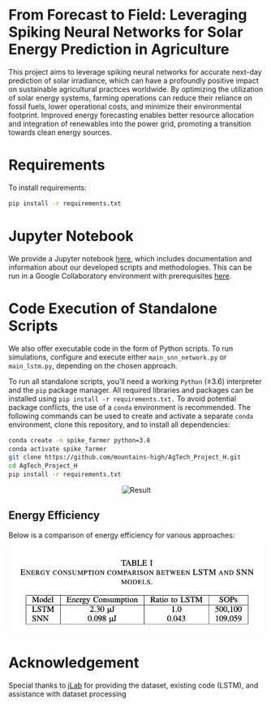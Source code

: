 # From Forecast to Field: Leveraging Spiking Neural Networks for Solar Energy Prediction in Agriculture

This project aims to leverage spiking neural networks for accurate next-day prediction of solar irradiance, which can have a profoundly positive impact on sustainable agricultural practices worldwide. By optimizing the utilization of solar energy systems, farming operations can reduce their reliance on fossil fuels, lower operational costs, and minimize their environmental footprint. Improved energy forecasting enables better resource allocation and integration of renewables into the power grid, promoting a transition towards clean energy sources. 

# Requirements

To install requirements:
```bash
pip install -r requirements.txt
```

# Jupyter Notebook

We provide a Jupyter notebook [here](https://github.com/mountains-high/AgTech_Project_H/blob/main/AgTech_97_project_tutorial.ipynb), which includes documentation and information about our developed scripts and methodologies. This can be run in a Google Collaboratory environment with prerequisites [here](https://github.com/mountains-high/AgTech_Project_H/blob/main/requirements.txt).

# Code Execution of Standalone Scripts

We also offer executable code in the form of Python scripts. To run simulations, configure and execute either `main_snn_network.py` or `main_lstm.py`, depending on the chosen approach.

To run all standalone scripts, you'll need a working `Python` (≥3.6) interpreter and the `pip` package manager. All required libraries and packages can be installed using `pip install -r requirements.txt.` To avoid potential package conflicts, the use of a `conda` environment is recommended. The following commands can be used to create and activate a separate `conda` environment, clone this repository, and to install all dependencies:
```bash
conda create -n spike_farmer python=3.8
conda activate spike_farmer
git clone https://github.com/mountains-high/AgTech_Project_H.git
cd AgTech_Project_H
pip install -r requirements.txt
```
<p align="center">
  <img src="https://github.com/mountains-high/AgTech_Project_H/blob/main/images/3.%20Comparison_LSTM_SNNs.png" alt="Result" width="600"/>
</p>

## Energy Efficiency

Below is a comparison of energy efficiency for various approaches:

<p align="center">
  <img src="https://github.com/mountains-high/Farmer_Spikes/blob/main/images/Energy%20Efficiency%20Comparison.png" alt="Energy Efficiency Comparison" width="500"/>
</p>

# Acknowledgement

Special thanks to [jLab](https://github.com/jlab-sensing) for providing the dataset, existing code (LSTM), and assistance with dataset processing

